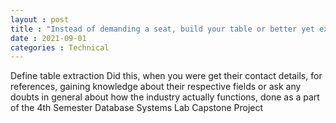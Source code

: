 ```yaml
---
layout : post
title : "Instead of demanding a seat, build your table or better yet extract some tables"
date : 2021-09-01
categories : Technical
---
```


Define table extraction
Did this, when you were 
get their contact details, for references, gaining knowledge about their respective fields or ask any doubts in general about how the industry actually functions, done as a part of the 4th Semester Database Systems Lab Capstone Project